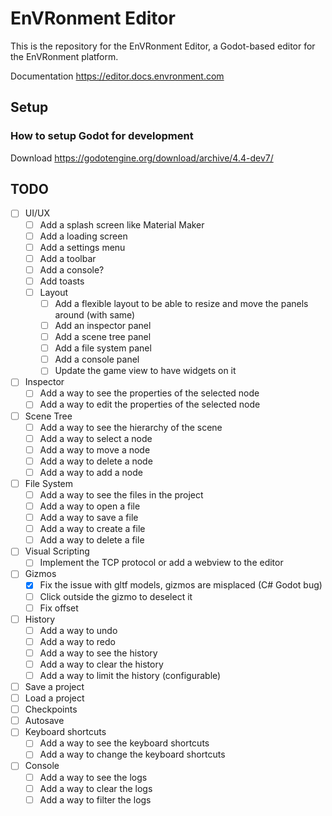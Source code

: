 ﻿# EnVRonment Editor

This is the repository for the EnVRonment Editor, a Godot-based editor for the EnVRonment platform.

Documentation https://editor.docs.envronment.com

## Setup

### How to setup Godot for development

Download https://godotengine.org/download/archive/4.4-dev7/

## TODO

- [ ] UI/UX
  - [ ] Add a splash screen like Material Maker
  - [ ] Add a loading screen
  - [ ] Add a settings menu
  - [ ] Add a toolbar
  - [ ] Add a console?
  - [ ] Add toasts
  - [ ] Layout
    - [ ] Add a flexible layout to be able to resize and move the panels around (with same)
    - [ ] Add an inspector panel
    - [ ] Add a scene tree panel
    - [ ] Add a file system panel
    - [ ] Add a console panel
    - [ ] Update the game view to have widgets on it
- [ ] Inspector
  - [ ] Add a way to see the properties of the selected node
  - [ ] Add a way to edit the properties of the selected node
- [ ] Scene Tree
  - [ ] Add a way to see the hierarchy of the scene
  - [ ] Add a way to select a node
  - [ ] Add a way to move a node
  - [ ] Add a way to delete a node
  - [ ] Add a way to add a node
- [ ] File System
  - [ ] Add a way to see the files in the project
  - [ ] Add a way to open a file
  - [ ] Add a way to save a file
  - [ ] Add a way to create a file
  - [ ] Add a way to delete a file
- [ ] Visual Scripting
  - [ ] Implement the TCP protocol or add a webview to the editor
- [ ] Gizmos
  - [x] Fix the issue with gltf models, gizmos are misplaced (C# Godot bug)
  - [ ] Click outside the gizmo to deselect it
  - [ ] Fix offset
- [ ] History
    - [ ] Add a way to undo
    - [ ] Add a way to redo
    - [ ] Add a way to see the history
    - [ ] Add a way to clear the history
    - [ ] Add a way to limit the history (configurable)
- [ ] Save a project
- [ ] Load a project
- [ ] Checkpoints
- [ ] Autosave
- [ ] Keyboard shortcuts
  - [ ] Add a way to see the keyboard shortcuts
  - [ ] Add a way to change the keyboard shortcuts
- [ ] Console
  - [ ] Add a way to see the logs
  - [ ] Add a way to clear the logs
  - [ ] Add a way to filter the logs